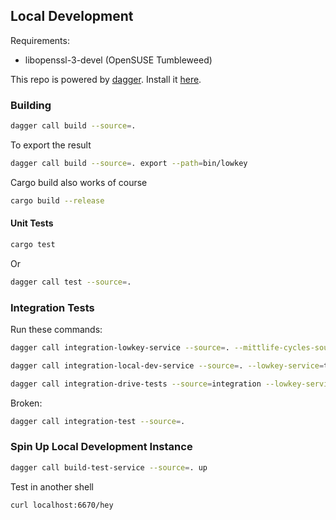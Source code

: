 ## Local Development

Requirements:

- libopenssl-3-devel (OpenSUSE Tumbleweed)

This repo is powered by [dagger](https://dagger.io/).
Install it [here](https://docs.dagger.io/quickstart/cli).

### Building

``` sh
dagger call build --source=.
```

To export the result

``` sh
dagger call build --source=. export --path=bin/lowkey
```

Cargo build also works of course

``` sh
cargo build --release
```

#### Unit Tests

``` sh
cargo test
```

Or

``` sh
dagger call test --source=.
```

### Integration Tests

Run these commands:

``` sh
dagger call integration-lowkey-service --source=. --mittlife-cycles-source=../mittlife_cycles --local-dev-service=tcp://localhost:8080
```

``` sh
dagger call integration-local-dev-service --source=. --lowkey-service=tcp://localhost:6670 up --ports 8080:8080
```

``` sh
dagger call integration-drive-tests --source=integration --lowkey-service=tcp://localhost:6670 --local-dev-service=tcp://localhost:8080
```

Broken:

``` sh
dagger call integration-test --source=.
```

### Spin Up Local Development Instance

``` sh
dagger call build-test-service --source=. up
```

Test in another shell

``` sh
curl localhost:6670/hey
```


